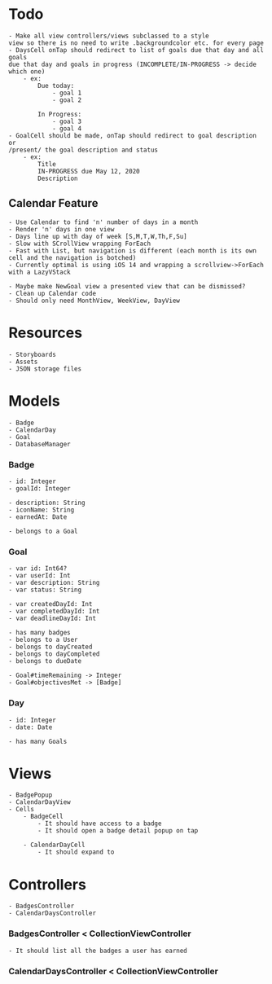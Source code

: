 # Todo
    - Make all view controllers/views subclassed to a style 
    view so there is no need to write .backgroundcolor etc. for every page
    - DaysCell onTap should redirect to list of goals due that day and all goals
    due that day and goals in progress (INCOMPLETE/IN-PROGRESS -> decide which one) 
        - ex: 
            Due today:
                - goal 1
                - goal 2
            
            In Progress:
                - goal 3
                - goal 4
    - GoalCell should be made, onTap should redirect to goal description or
    /present/ the goal description and status
        - ex:
            Title
            IN-PROGRESS due May 12, 2020
            Description
            
## Calendar Feature
    - Use Calendar to find 'n' number of days in a month
    - Render 'n' days in one view
    - Days line up with day of week [S,M,T,W,Th,F,Su]
    - Slow with SCrollView wrapping ForEach
    - Fast with List, but navigation is different (each month is its own cell and the navigation is botched)
    - Currently optimal is using iOS 14 and wrapping a scrollview->ForEach with a LazyVStack
    
    - Maybe make NewGoal view a presented view that can be dismissed?
    - Clean up Calendar code
    - Should only need MonthView, WeekView, DayView
    

# Resources
    - Storyboards
    - Assets
    - JSON storage files



# Models
    - Badge
    - CalendarDay
    - Goal
    - DatabaseManager

### Badge
    - id: Integer
    - goalId: Integer
    
    - description: String
    - iconName: String
    - earnedAt: Date

    - belongs to a Goal
    
### Goal
    - var id: Int64?
    - var userId: Int
    - var description: String
    - var status: String

    - var createdDayId: Int
    - var completedDayId: Int
    - var deadlineDayId: Int
    
    - has many badges
    - belongs to a User
    - belongs to dayCreated
    - belongs to dayCompleted
    - belongs to dueDate
    
    - Goal#timeRemaining -> Integer
    - Goal#objectivesMet -> [Badge]
    
### Day
    - id: Integer
    - date: Date
    
    - has many Goals

# Views
    - BadgePopup
    - CalendarDayView
    - Cells
        - BadgeCell
            - It should have access to a badge
            - It should open a badge detail popup on tap
    
        - CalendarDayCell
            - It should expand to 



# Controllers
    - BadgesController
    - CalendarDaysController

### BadgesController < CollectionViewController
    - It should list all the badges a user has earned

### CalendarDaysController < CollectionViewController

